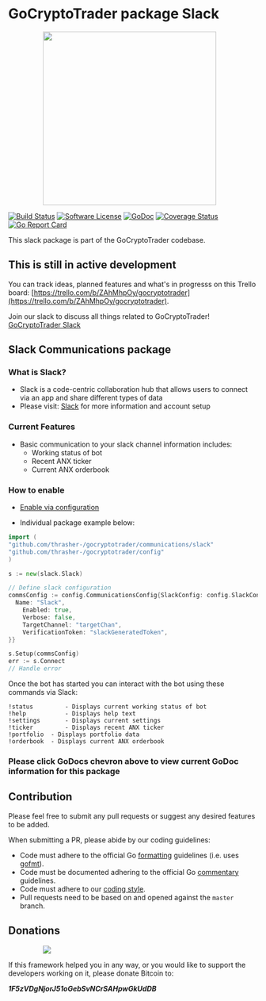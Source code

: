 # GoCryptoTrader package Slack

<img src="https://github.com/thrasher-/gocryptotrader/blob/master/web/src/assets/page-logo.png?raw=true" width="350px" height="350px" hspace="70">


[![Build Status](https://travis-ci.org/thrasher-/gocryptotrader.svg?branch=master)](https://travis-ci.org/thrasher-/gocryptotrader)
[![Software License](https://img.shields.io/badge/License-MIT-orange.svg?style=flat-square)](https://github.com/thrasher-/gocryptotrader/blob/master/LICENSE)
[![GoDoc](https://godoc.org/github.com/thrasher-/gocryptotrader?status.svg)](https://godoc.org/github.com/thrasher-/gocryptotrader/communications/slack)
[![Coverage Status](http://codecov.io/github/thrasher-/gocryptotrader/coverage.svg?branch=master)](http://codecov.io/github/thrasher-/gocryptotrader?branch=master)
[![Go Report Card](https://goreportcard.com/badge/github.com/thrasher-/gocryptotrader)](https://goreportcard.com/report/github.com/thrasher-/gocryptotrader)


This slack package is part of the GoCryptoTrader codebase.

## This is still in active development

You can track ideas, planned features and what's in progresss on this Trello board: [https://trello.com/b/ZAhMhpOy/gocryptotrader](https://trello.com/b/ZAhMhpOy/gocryptotrader).

Join our slack to discuss all things related to GoCryptoTrader! [GoCryptoTrader Slack](https://join.slack.com/t/gocryptotrader/shared_invite/enQtNTQ5NDAxMjA2Mjc5LTQyYjIxNGVhMWU5MDZlOGYzMmE0NTJmM2MzYWY5NGMzMmM4MzUwNTBjZTEzNjIwODM5NDcxODQwZDljMGQyNGY)

## Slack Communications package

### What is Slack?

+ Slack is a code-centric collaboration hub that allows users to connect via an
app and share different types of data
+ Please visit: [Slack](https://slack.com/) for more information and account setup

### Current Features

+ Basic communication to your slack channel information includes:
  - Working status of bot
  - Recent ANX ticker
  - Current ANX orderbook

### How to enable

+ [Enable via configuration](https://github.com/thrasher-/gocryptotrader/tree/master/config#enable-communications-via-config-example)

+ Individual package example below:
```go
import (
"github.com/thrasher-/gocryptotrader/communications/slack"
"github.com/thrasher-/gocryptotrader/config"
)

s := new(slack.Slack)

// Define slack configuration
commsConfig := config.CommunicationsConfig{SlackConfig: config.SlackConfig{
  Name: "Slack",
	Enabled: true,
	Verbose: false,
	TargetChannel: "targetChan",
	VerificationToken: "slackGeneratedToken",
}}

s.Setup(commsConfig)
err := s.Connect
// Handle error
```

Once the bot has started you can interact with the bot using these commands
via Slack:

```
!status 		- Displays current working status of bot
!help 			- Displays help text
!settings		- Displays current settings
!ticker			- Displays recent ANX ticker
!portfolio	- Displays portfolio data
!orderbook	- Displays current ANX orderbook
```

### Please click GoDocs chevron above to view current GoDoc information for this package

## Contribution

Please feel free to submit any pull requests or suggest any desired features to be added.

When submitting a PR, please abide by our coding guidelines:

+ Code must adhere to the official Go [formatting](https://golang.org/doc/effective_go.html#formatting) guidelines (i.e. uses [gofmt](https://golang.org/cmd/gofmt/)).
+ Code must be documented adhering to the official Go [commentary](https://golang.org/doc/effective_go.html#commentary) guidelines.
+ Code must adhere to our [coding style](https://github.com/thrasher-/gocryptotrader/blob/master/doc/coding_style.md).
+ Pull requests need to be based on and opened against the `master` branch.

## Donations

<img src="https://github.com/thrasher-/gocryptotrader/blob/master/web/src/assets/donate.png?raw=true" hspace="70">

If this framework helped you in any way, or you would like to support the developers working on it, please donate Bitcoin to:

***1F5zVDgNjorJ51oGebSvNCrSAHpwGkUdDB***

